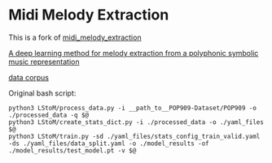 # Midi Melody Extraction

This is a fork of [midi_melody_extraction
](https://github.com/bytedance/midi_melody_extraction)

[A deep learning method for melody extraction from a polyphonic symbolic music representation](https://archives.ismir.net/ismir2022/paper/000091.pdf)

[data corpus](https://github.com/music-x-lab/POP909-Dataset/tree/master/POP909)


Original bash script:

```
python3 LStoM/process_data.py -i __path_to__POP909-Dataset/POP909 -o ./processed_data -q $@
python3 LStoM/create_stats_dict.py -i ./processed_data -o ./yaml_files $@
python3 LStoM/train.py -sd ./yaml_files/stats_config_train_valid.yaml -ds ./yaml_files/data_split.yaml -o ./model_results -of ./model_results/test_model.pt -v $@
```